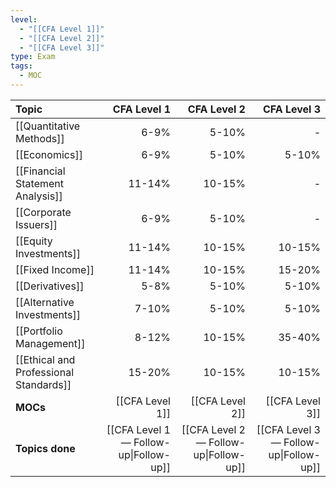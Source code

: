 ```yaml
---
level:
  - "[[CFA Level 1]]"
  - "[[CFA Level 2]]"
  - "[[CFA Level 3]]"
type: Exam
tags:
  - MOC
---
```


| Topic                                  |                            CFA Level 1 |                            CFA Level 2 |                            CFA Level 3 |
|:-------------------------------------- | --------------------------------------:| --------------------------------------:| --------------------------------------:|
| [[Quantitative Methods]]               |                                   6-9% |                                  5-10% |                                      - |
| [[Economics]]                          |                                   6-9% |                                  5-10% |                                  5-10% |
| [[Financial Statement Analysis]]       |                                 11-14% |                                 10-15% |                                      - |
| [[Corporate Issuers]]                  |                                   6-9% |                                  5-10% |                                      - |
| [[Equity Investments]]                 |                                 11-14% |                                 10-15% |                                 10-15% |
| [[Fixed Income]]                       |                                 11-14% |                                 10-15% |                                 15-20% |
| [[Derivatives]]                        |                                   5-8% |                                  5-10% |                                  5-10% |
| [[Alternative Investments]]            |                                  7-10% |                                  5-10% |                                  5-10% |
| [[Portfolio Management]]               |                                  8-12% |                                 10-15% |                                 35-40% |
| [[Ethical and Professional Standards]] |                                 15-20% |                                 10-15% |                                 10-15% |
| **MOCs**                                       |                        [[CFA Level 1]] |                        [[CFA Level 2]] |                        [[CFA Level 3]] |
| **Topics done**                                       | [[CFA Level 1 — Follow-up\|Follow-up]] | [[CFA Level 2 — Follow-up\|Follow-up]] | [[CFA Level 3 — Follow-up\|Follow-up]] |